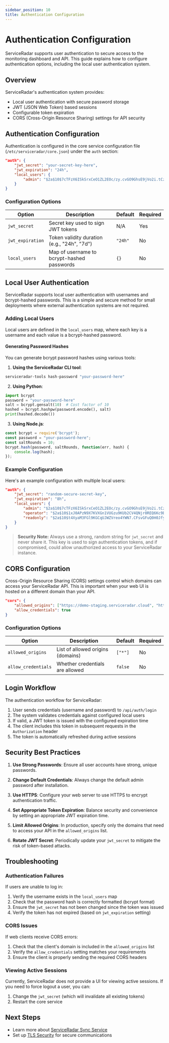 ```yaml
---
sidebar_position: 10
title: Authentication Configuration
---
```


# Authentication Configuration

ServiceRadar supports user authentication to secure access to the monitoring dashboard and API. This guide explains how to configure authentication options, including the local user authentication system.

## Overview

ServiceRadar's authentication system provides:
- Local user authentication with secure password storage
- JWT (JSON Web Token) based sessions
- Configurable token expiration
- CORS (Cross-Origin Resource Sharing) settings for API security

## Authentication Configuration

Authentication is configured in the core service configuration file (`/etc/serviceradar/core.json`) under the `auth` section:

```json
"auth": {
    "jwt_secret": "your-secret-key-here",
    "jwt_expiration": "24h",
    "local_users": {
        "admin": "$2a$10$7cTFzX6ISkSrxCeO1ZL2EOc/zy.cvGO9GhsE9jVo2i.tCzsiowoiC"
    }
}
```

### Configuration Options

| Option | Description | Default | Required |
|--------|-------------|---------|----------|
| `jwt_secret` | Secret key used to sign JWT tokens | N/A | Yes |
| `jwt_expiration` | Token validity duration (e.g., "24h", "7d") | `"24h"` | No |
| `local_users` | Map of username to bcrypt-hashed passwords | `{}` | No |

## Local User Authentication

ServiceRadar supports local user authentication with usernames and bcrypt-hashed passwords. This is a simple and secure method for small deployments where external authentication systems are not required.

### Adding Local Users

Local users are defined in the `local_users` map, where each key is a username and each value is a bcrypt-hashed password.

#### Generating Password Hashes

You can generate bcrypt password hashes using various tools:

1. **Using the ServiceRadar CLI tool**:
```bash
serviceradar-tools hash-password "your-password-here"
```

2. **Using Python**:
```python
import bcrypt
password = "your-password-here"
salt = bcrypt.gensalt(10)  # Cost factor of 10
hashed = bcrypt.hashpw(password.encode(), salt)
print(hashed.decode())
```

3. **Using Node.js**:
```javascript
const bcrypt = require('bcrypt');
const password = "your-password-here";
const saltRounds = 10;
bcrypt.hash(password, saltRounds, function(err, hash) {
    console.log(hash);
});
```

### Example Configuration

Here's an example configuration with multiple local users:

```json
"auth": {
    "jwt_secret": "random-secure-secret-key",
    "jwt_expiration": "8h",
    "local_users": {
        "admin": "$2a$10$7cTFzX6ISkSrxCeO1ZL2EOc/zy.cvGO9GhsE9jVo2i.tCzsiowoiC",
        "operator": "$2a$10$1xJ0APzN9X7KVXGn1VUGzu9KUb2CV4QNjr0REQ6Kc9ByWbmOSgiS2",
        "readonly": "$2a$10$t4XyaM3FGl9KGCqUJWZVreo4YWN7.CFsvGFuQ0H0JfylEJd0IMPZa"
    }
}
```

> **Security Note:** Always use a strong, random string for `jwt_secret` and never share it. This key is used to sign authentication tokens, and if compromised, could allow unauthorized access to your ServiceRadar instance.

## CORS Configuration

Cross-Origin Resource Sharing (CORS) settings control which domains can access your ServiceRadar API. This is important when your web UI is hosted on a different domain than your API.

```json
"cors": {
    "allowed_origins": ["https://demo-staging.serviceradar.cloud", "http://localhost:3000"],
    "allow_credentials": true
}
```

### Configuration Options

| Option | Description | Default | Required |
|--------|-------------|---------|----------|
| `allowed_origins` | List of allowed origins (domains) | `["*"]` | No |
| `allow_credentials` | Whether credentials are allowed | `false` | No |

## Login Workflow

The authentication workflow for ServiceRadar:

1. User sends credentials (username and password) to `/api/auth/login`
2. The system validates credentials against configured local users
3. If valid, a JWT token is issued with the configured expiration time
4. The client includes this token in subsequent requests in the `Authorization` header
5. The token is automatically refreshed during active sessions

## Security Best Practices

1. **Use Strong Passwords**: Ensure all user accounts have strong, unique passwords.

2. **Change Default Credentials**: Always change the default admin password after installation.

3. **Use HTTPS**: Configure your web server to use HTTPS to encrypt authentication traffic.

4. **Set Appropriate Token Expiration**: Balance security and convenience by setting an appropriate JWT expiration time.

5. **Limit Allowed Origins**: In production, specify only the domains that need to access your API in the `allowed_origins` list.

6. **Rotate JWT Secret**: Periodically update your `jwt_secret` to mitigate the risk of token-based attacks.

## Troubleshooting

### Authentication Failures

If users are unable to log in:

1. Verify the username exists in the `local_users` map
2. Check that the password hash is correctly formatted (bcrypt format)
3. Ensure the `jwt_secret` has not been changed since the token was issued
4. Verify the token has not expired (based on `jwt_expiration` setting)

### CORS Issues

If web clients receive CORS errors:

1. Check that the client's domain is included in the `allowed_origins` list
2. Verify the `allow_credentials` setting matches your requirements
3. Ensure the client is properly sending the required CORS headers

### Viewing Active Sessions

Currently, ServiceRadar does not provide a UI for viewing active sessions. If you need to force logout a user, you can:

1. Change the `jwt_secret` (which will invalidate all existing tokens)
2. Restart the core service

## Next Steps

- Learn more about [ServiceRadar Sync Service](./sync.md)
- Set up [TLS Security](./tls-security.md) for secure communications